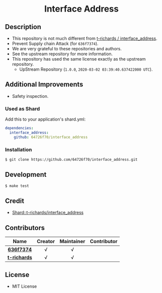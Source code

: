 <div align = "center">
  <h1>Interface Address</h1>
</div>

## Description

* This repository is not much different from [t-richards / interface_address](https://github.com/t-richards/interface_address).
* Prevent Supply chain Attack (for `636f7374`).
* We are very grateful to these repositories and authors.
* See the upstream repository for more information.
* This repository has used the same license exactly as the upstream repository.
  * UpStream Repository (`1.0.0`, `2020-03-02 03:39:40.637422000 UTC`).

## Additional Improvements

* Safety inspection.

### Used as Shard

Add this to your application's shard.yml:
```yaml
dependencies:
  interface_address:
    github: 64726f70/interface_address
```

### Installation

```bash
$ git clone https://github.com/64726f70/interface_address.git
```

## Development

```bash
$ make test
```

## Credit

* [Shard::t-richards/interface_address](https://github.com/t-richards/interface_address)

## Contributors

|Name|Creator|Maintainer|Contributor|
|:---:|:---:|:---:|:---:|
|**[636f7374](https://github.com/636f7374)**|√|√||
|**[t-richards](https://github.com/t-richards)**|√|√||

## License

* MIT License
